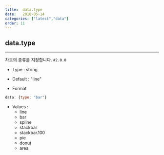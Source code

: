 ```yaml
---
title:  data.type
date:   2018-05-14
categories: ["latest","data"]
order: 11
---
```


## data.type
---

차트의 종류를 지정합니다.
`#2.0.0`

* Type : string

* Default : "line"

* Format
```javascript
data: {type: "bar"}
```

* Values :
  * line
  * bar
  * spline
  * stackbar
  * stackbar.100
  * pie
  * donut
  * area
